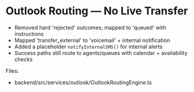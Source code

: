 # Outlook Routing — No Live Transfer

- Removed hard 'rejected' outcomes; mapped to 'queued' with instructions
- Mapped 'transfer_external' to 'voicemail' + internal notification
- Added a placeholder `notifyInternalSMS()` for internal alerts
- Success paths still route to agents/queues with calendar + availability checks

Files:
- backend/src/services/outlook/OutlookRoutingEngine.ts

